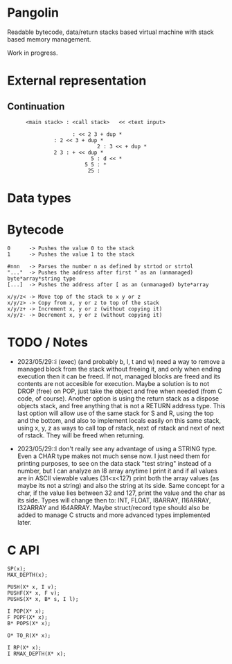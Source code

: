 # Pangolin

Readable bytecode, data/return stacks based virtual machine with stack based memory management.

Work in progress.

# External representation

## Continuation

		  <main stack> : <call stack>   << <text input>

			             : << 2 3 + dup *
                   : 2 << 3 + dup *
								 2 : 3 << + dup *
		           2 3 : + << dup *
							   5 : d << *
							 5 5 : *
							  25 :

# Data types

# Bytecode

	0      -> Pushes the value 0 to the stack
	1      -> Pushes the value 1 to the stack

	#nnn   -> Parses the number n as defined by strtod or strtol
	"..."  -> Pushes the address after first " as an (unmanaged) byte*array*string type
	[...]  -> Pushes the address after [ as an (unmanaged) byte*array

	x/y/z< -> Move top of the stack to x y or z
	x/y/z> -> Copy from x, y or z to top of the stack
	x/y/z+ -> Increment x, y or z (without copying it)
	x/y/z- -> Decrement x, y or z (without copying it)

# TODO / Notes

- 2023/05/29::i (exec) (and probably b, l, t and w) need a way to remove a managed block from 
              the stack without freeing it, and only when ending execution then it can be freed.
							If not, managed blocks are freed and its contents are not accesible for execution.
							Maybe a solution is to not DROP (free) on POP, just take the object and free when
							needed (from C code, of course).
							Another option is using the return stack as a dispose objects stack, and free
							anything that is not a RETURN address type.
							This last option will allow use of the same stack for S and R, using the top and
							the bottom, and also to implement locals easily on this same stack, using x, y, z
							as ways to call top of rstack, next of rstack and next of next of rstack. They
							will be freed when returning.

- 2023/05/29::I don't really see any advantage of using a STRING type. Even a CHAR type makes
              not much sense now. I just need them for printing purposes, to see on the data
							stack "test string" instead of a number, but I can analyze an I8 array anytime
							I print it and if all values are in ASCII viewable values (31<x<127) print
							both the array values (as maybe its not a string) and also the string at its
							side. Same concept for a char, if the value lies between 32 and 127, print
							the value and the char as its side.
							Types will change then to: INT, FLOAT, I8ARRAY, I16ARRAY, I32ARRAY and I64ARRAY.
							Maybe struct/record type should also be added to manage C structs and more
							advanced types implemented later.

# C API

    SP(x);
    MAX_DEPTH(x);

    PUSH(X* x, I v);
    PUSHF(X* x, F v);
    PUSHS(X* x, B* s, I l);

    I POP(X* x);
    F POPF(X* x);
    B* POPS(X* x);

    O* TO_R(X* x);

    I RP(X* x);
    I RMAX_DEPTH(X* x);
    